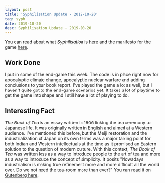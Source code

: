 ```yaml
---
layout: post
title: 'Syphilisation Update - 2019-10-20'
tag: syph
date: 2019-10-20
desc: Syphilisation Update - 2019-10-20
---
```



You can read about what *Syphilisation* is [here](/blog/syph/announce) and the manifesto for the game [here](/blog/syph/manifesto).

## Work Done

I put in some of the end-game this week. The code is in place right now for apocalyptic climate change, apocalyptic nuclear warfare and adding conclusions to your book report. I've played the game a lot as well, but I haven't quite got to the end-game scenarios yet. It takes a lot of playtime to get the game into shape and I still have a lot of playing to do.

## Interesting Fact

*The Book of Tea* is an essay written in 1906 linking the tea ceremony to Japanese life. It was originally written in English and aimed at a Western audience. I've mentioned this before, but the Meiji restoration and the industrialization of Japan on its own terms was a major talking point for both Indian and Western intellectuals at the time as it promised an Eastern solution to the question of modern culture. With this context, *The Book of Tea* was written less as a way to introduce people to the art of tea and more as a way to introduce the concept of simplicity. It posits "Nowadays industrialism is making true refinement more and more difficult all the world over. Do we not need the tea-room more than ever?" You can read it on [Gutenberg here](http://www.gutenberg.org/ebooks/769).

